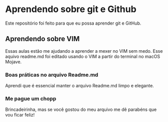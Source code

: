# Aprendendo sobre git e Github
Este repositório foi feito para que eu possa aprender git e GitHub.

## Aprendendo sobre VIM
Essas aulas estão me ajudando a aprender a mexer no VIM sem medo. Esse aquivo readme.md foi editado usando o VIM a partir do terminal no macOS Mojave.

### Boas práticas no arquivo Readme.md
Aprendi que é essencial manter o arquivo Readme.md limpo e elegante.

### Me pague um chopp
Brincadeirinha, mas se você gostou do meu arquivo me dê parabéns que vou ficar feliz!


